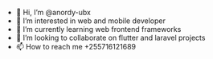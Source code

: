 - 👋 Hi, I’m @anordy-ubx
- 👀 I’m interested in web and mobile developer
- 🌱 I’m currently learning web frontend frameworks
- 💞️ I’m looking to collaborate on flutter and laravel projects
- 📫 How to reach me +255716121689

<!---
anordy-ubx/anordy-ubx is a ✨ special ✨ repository because its `README.md` (this file) appears on your GitHub profile.
You can click the Preview link to take a look at your changes.
--->
